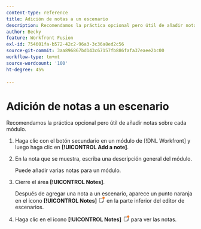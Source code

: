 ```yaml
---
content-type: reference
title: Adición de notas a un escenario
description: Recomendamos la práctica opcional pero útil de añadir notas sobre cada módulo.
author: Becky
feature: Workfront Fusion
exl-id: 754601fa-b572-42c2-96a3-3c36a8ed2c56
source-git-commit: 3aa896867bd143c67157fb886fafa37eaee2bc00
workflow-type: tm+mt
source-wordcount: '100'
ht-degree: 45%

---
```


# Adición de notas a un escenario

Recomendamos la práctica opcional pero útil de añadir notas sobre cada módulo.

1. Haga clic con el botón secundario en un módulo de [!DNL Workfront] y luego haga clic en **[!UICONTROL Add a note]**.
1. En la nota que se muestra, escriba una descripción general del módulo.

   Puede añadir varias notas para un módulo.

1. Cierre el área **[!UICONTROL Notes]**.

   Después de agregar una nota a un escenario, aparece un punto naranja en el icono **[!UICONTROL Notes]** ![Icono de notas con punto](assets/notes-icon-w-dot.png) en la parte inferior del editor de escenarios.

1. Haga clic en el icono **[!UICONTROL Notes]** ![Icono de notas con punto](assets/notes-icon-w-dot.png) para ver las notas.
